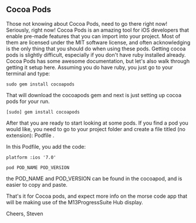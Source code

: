 Cocoa Pods
----------

Those not knowing about Cocoa Pods, need to go there right now! Seriously, right now! Cocoa Pods is an amazing tool for iOS developers that enable pre-made features that you can import into your project. Most of them are licensed under the MIT software license, and often acknowledging is the only thing that you should do when using these pods. Getting cocoa pods is slightly difficult, especially if you don't have ruby installed already. Cocoa Pods has some awesome documentation, but let's also walk through getting it setup here. Assuming you do have ruby, you just go to your terminal and type:

```
sudo gem install cocoapods
```

That will download the cocoapods gem and next is just setting up cocoa pods for your run.

```
[sudo] gem install cocoapods
```

After that you are ready to start looking at some pods. If you find a pod you would like, you need to go to your project folder and create a file titled (no extension): Podfile .

In this Podfile, you add the code:

```
platform :ios '7.0'

pod POD_NAME POD_VERSION
```

the POD_NAME and POD_VERSION can be found in the cocoapod, and is easier to copy and paste.

That's it for Cocoa pods, and expect more info on the morse code app that will be making use of the M13ProgressSuite Hub display. 

Cheers,
Steven

